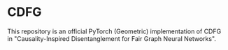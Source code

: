 # CDFG

This repository is an official PyTorch (Geometric) implementation of CDFG in "Causality-Inspired Disentanglement for Fair Graph Neural Networks".
